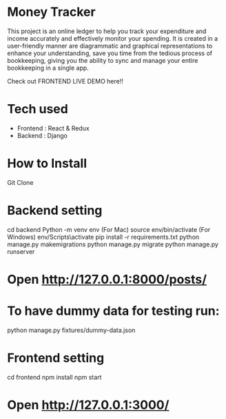 # Money Tracker
This project is an online ledger to help you track your expenditure and income accurately and effectively monitor your spending. It is created in a user-friendly manner are diagrammatic and graphical representations to enhance your understanding, save you time from the tedious process of bookkeeping, giving you the ability to sync and manage your entire bookkeeping in a single app. 



Check out FRONTEND LIVE DEMO here!!

# Tech used
  * Frontend : React & Redux
  * Backend : Django

# How to Install
  Git Clone
  
# Backend setting
  cd backend
  Python -m venv env
  (For Mac) source env/bin/activate
  (For Windows) env/Scripts\activate
  pip install -r requirements.txt
  python manage.py makemigrations
  python manage.py migrate
  python manage.py runserver
# Open http://127.0.0.1:8000/posts/

# To have dummy data for testing run:
python manage.py fixtures/dummy-data.json


# Frontend setting
  cd frontend
  npm install
  npm start
# Open http://127.0.0.1:3000/
